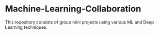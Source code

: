 # Machine-Learning-Collaboration
This repository consists of group mini projects using various ML and Deep Learning techniques. 
